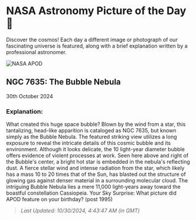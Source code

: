 
  # NASA Astronomy Picture of the Day 🌌

  Discover the cosmos! Each day a different image or photograph of our fascinating universe is featured, along with a brief explanation written by a professional astronomer.

![NASA APOD](https://apod.nasa.gov/apod/image/2410/BubbleRed_Leader_960.jpg)

## NGC 7635: The Bubble Nebula

30th October 2024

### Explanation: 

What created this huge space bubble? Blown by the wind from a star, this tantalizing, head-like apparition is cataloged as NGC 7635, but known simply as the Bubble Nebula. The featured striking view utilizes a long exposure to reveal the intricate details of this cosmic bubble and its environment. Although it looks delicate, the 10 light-year diameter bubble offers evidence of violent processes at work. Seen here above and right of the Bubble's center, a bright hot star is embedded in the nebula's reflecting dust. A fierce stellar wind and intense radiation from the star, which likely has a mass 10 to 20 times that of the Sun, has blasted out the structure of glowing gas against denser material in a surrounding molecular cloud. The intriguing Bubble Nebula lies a mere 11,000 light-years away toward the boastful constellation Cassiopeia.   Your Sky Surprise: What picture did APOD feature on your birthday? (post 1995)

> _Last Updated: 10/30/2024, 4:43:47 AM (in GMT)_
